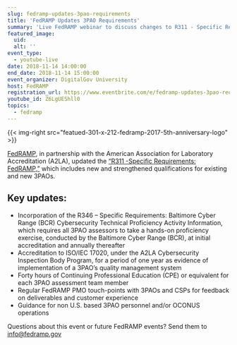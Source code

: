 ```yaml
---
slug: fedramp-updates-3pao-requirements
title: 'FedRAMP Updates 3PAO Requirements'
summary: 'Live FedRAMP webinar to discuss changes to R311 - Specific Requirements&#58; FedRAMP'
featured_image:
  uid:
  alt: ''
event_type:
  - youtube-live
date: 2018-11-14 14:00:00
end_date: 2018-11-14 15:00:00
event_organizer: DigitalGov University
host: FedRAMP
registration_url: https://www.eventbrite.com/e/fedramp-updates-3pao-requirements-registration-52233039427
youtube_id: Z6LgUEShll0
topics:
  - fedramp
---
```


{{< img-right src="featued-301-x-212-fedramp-2017-5th-anniversary-logo" >}}

[FedRAMP](https://fedramp.gov), in partnership with the American Association for Laboratory Accreditation (A2LA), updated the [“R311 -Specific Requirements: FedRAMP,”](https://portal.a2la.org/requirements/A2LA_R311.pdf) which includes new and strengthened qualifications for existing and new 3PAOs.

## Key updates:

- Incorporation of the R346 – Specific Requirements: Baltimore Cyber Range (BCR) Cybersecurity Technical Proficiency Activity Information, which requires all 3PAO assessors to take a hands-on proficiency exercise, conducted by the Baltimore Cyber Range (BCR), at initial accreditation and annually thereafter
- Accreditation to ISO/IEC 17020, under the A2LA Cybersecurity Inspection Body Program, for a period of one year as evidence of implementation of a 3PAO’s quality management system
- Forty hours of Continuing Professional Education (CPE) or equivalent for each 3PAO assessment team member
- Regular FedRAMP PMO touch-points with 3PAOs and CSPs for feedback on deliverables and customer experience
- Guidance for non U.S. based 3PAO personnel and/or OCONUS operations

Questions about this event or future FedRAMP events? Send them to [info@fedramp.gov](info@fedramp.gov)
